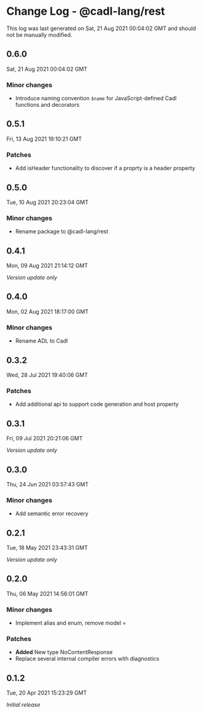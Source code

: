 # Change Log - @cadl-lang/rest

This log was last generated on Sat, 21 Aug 2021 00:04:02 GMT and should not be manually modified.

## 0.6.0
Sat, 21 Aug 2021 00:04:02 GMT

### Minor changes

- Introduce naming convention `$name` for JavaScript-defined Cadl functions and decorators

## 0.5.1
Fri, 13 Aug 2021 19:10:21 GMT

### Patches

- Add isHeader functionality to discover if a proprty is a header property

## 0.5.0
Tue, 10 Aug 2021 20:23:04 GMT

### Minor changes

- Rename package to @cadl-lang/rest

## 0.4.1
Mon, 09 Aug 2021 21:14:12 GMT

_Version update only_

## 0.4.0
Mon, 02 Aug 2021 18:17:00 GMT

### Minor changes

- Rename ADL to Cadl

## 0.3.2
Wed, 28 Jul 2021 19:40:06 GMT

### Patches

- Add additional api to support code generation and host property

## 0.3.1
Fri, 09 Jul 2021 20:21:06 GMT

_Version update only_

## 0.3.0
Thu, 24 Jun 2021 03:57:43 GMT

### Minor changes

- Add semantic error recovery

## 0.2.1
Tue, 18 May 2021 23:43:31 GMT

_Version update only_

## 0.2.0
Thu, 06 May 2021 14:56:01 GMT

### Minor changes

- Implement alias and enum, remove model =

### Patches

- **Added** New type NoContentResponse
- Replace several internal compiler errors with diagnostics

## 0.1.2
Tue, 20 Apr 2021 15:23:29 GMT

_Initial release_

